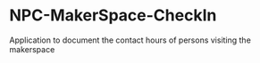 # NPC-MakerSpace-CheckIn
Application to document the contact hours of persons visiting the makerspace
